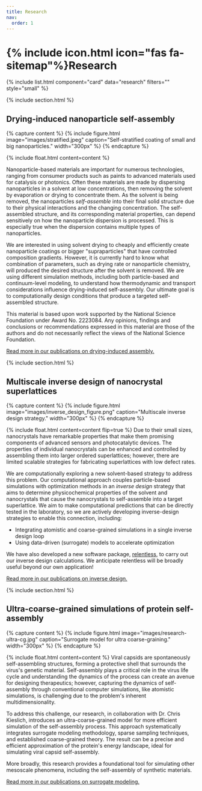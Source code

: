 ```yaml
---
title: Research
nav:
  order: 1
---
```


# {% include icon.html icon="fas fa-sitemap"%}Research

{% include list.html component="card" data="research" filters="" style="small" %}

{% include section.html %}
## Drying-induced nanoparticle self-assembly
{% capture content %}
{%
  include figure.html
  image="images/stratified.jpeg"
  caption="Self-stratified coating of small and big nanoparticles."
  width="300px"
%}
{% endcapture %}

{%
   include float.html
   content=content
%}

Nanoparticle-based materials are important for numerous technologies, ranging
from consumer products such as paints to advanced materials used for catalysis
or photonics. Often these materials are made by dispersing nanoparticles in a
solvent at low concentrations, then removing the solvent by evaporation or
drying to concentrate them. As the solvent is being removed, the nanoparticles
*self-assemble* into their final solid structure due to their physical
interactions and the changing concentration. The self-assembled structure, and
its corresponding material properties, can depend sensitively on how the
nanoparticle dispersion is processed. This is especially true when the
dispersion contains multiple types of nanoparticles.

We are interested in using solvent drying to cheaply and efficiently create
nanoparticle coatings or bigger "supraparticles" that have controlled
composition gradients. However, it is currently hard to know what combination of
parameters, such as drying rate or nanoparticle chemistry, will produced
the desired structure after the solvent is removed. We are using different
simulation methods, including both particle-based and continuum-level modeling,
to understand how thermodynamic and transport considerations influence
drying-induced self-assembly. Our ultimate goal is to computationally design
conditions that produce a targeted self-assembled structure.

This material is based upon work supported by the National Science Foundation
under Award No. 2223084. Any opinions, findings and conclusions or
recommendations expressed in this material are those of the authors and do not
necessarily reflect the views of the National Science Foundation.

[Read more in our publications on drying-induced assembly.](../../publications/?search=colloidal+suspensions)


{% include section.html %}
## Multiscale inverse design of nanocrystal superlattices
{% capture content %}
{%
  include figure.html
  image="images/inverse_design_figure.png"
  caption="Multiscale inverse design strategy."
  width="300px"
%}
{% endcapture %}

{%
   include float.html
   content=content
   flip=true
%}
Due to their small sizes, nanocrystals have remarkable properties that make them
promising components of advanced sensors and photocatalytic devices. The
properties of individual nanocrystals can be enhanced and controlled by
assembling them into larger ordered superlattices; however, there are limited
scalable strategies for fabricating superlattices with low defect rates.

We are computationally exploring a new solvent-based strategy to address this
problem. Our computational approach couples particle-based simulations with
optimization methods in an *inverse design* strategy that aims to determine
physicochemical properties of the solvent and nanocrystals that cause the
nanocrystals to self-assemble into a target superlattice. We aim to make
computational predictions that can be directly tested in the laboratory, so we
are actively developing inverse-design strategies to enable this connection,
including:

- Integrating atomistic and coarse-grained simulations in a single inverse design loop
- Using data-driven (surrogate) models to accelerate optimization

We have also developed a new software package,
[relentless](https://relentless.readthedocs.io), to carry out our inverse design
calculations. We anticipate relentless will be broadly useful beyond our own
application!

[Read more in our publications on inverse design.](../../publications/?search=inverse+design)


{% include section.html %}
## Ultra-coarse-grained simulations of protein self-assembly
{% capture content %}
{%
  include figure.html
  image="images/research-ultra-cg.jpg"
  caption="Surrogate model for ultra coarse-graining."
  width="300px"
%}
{% endcapture %}

{%
   include float.html
   content=content
%}
Viral capsids are spontaneously self-assembling structures, forming a protective
shell that surrounds the virus's genetic material. Self-assembly plays a
critical role in the virus life cycle and understanding the dynamics of the
process can create an avenue for designing therapeutics; however, capturing the
dynamics of self-assembly through conventional computer simulations, like
atomistic simulations, is challenging due to the problem's inherent
multidimensionality.

To address this challenge, our research, in collaboration with Dr. Chris Kieslich,
introduces an ultra-coarse-grained model for more efficient simulation of the
self-assembly process. This approach systematically integrates surrogate
modeling methodology, sparse sampling techniques, and established coarse-grained
theory. The result can be a precise and efficient approximation of the protein's
energy landscape, ideal for simulating viral capsid self-assembly.

More broadly, this research provides a foundational tool for simulating other
mesoscale phenomena, including the self-assembly of synthetic materials. 

[Read more in our publications on surrogate modeling.](../../publications/?search=surrogate+modeling)
